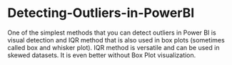 # Detecting-Outliers-in-PowerBI
One of the simplest methods that you can detect outliers in Power BI is visual detection and IQR method that is also used in box plots (sometimes called box and whisker plot).  IQR method is versatile and can be used in skewed datasets. It is even better without Box Plot visualization.
